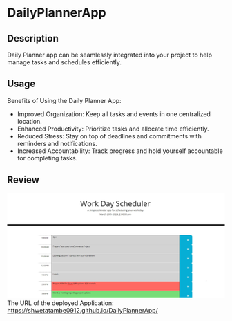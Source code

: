 # DailyPlannerApp

## Description
Daily Planner app can be seamlessly integrated into your project to help manage tasks and schedules efficiently.

## Usage
Benefits of Using the Daily Planner App:

- Improved Organization: Keep all tasks and events in one centralized location.
- Enhanced Productivity: Prioritize tasks and allocate time efficiently.
- Reduced Stress: Stay on top of deadlines and commitments with reminders and notifications.
- Increased Accountability: Track progress and hold yourself accountable for completing tasks.


## Review
![Daily Planner App](./DailyPlannerApp.JPG)
The URL of the deployed Application: https://shwetatambe0912.github.io/DailyPlannerApp/

